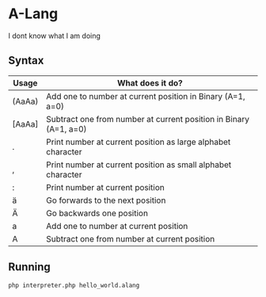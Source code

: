 # A-Lang

I dont know what I am doing

## Syntax

| Usage  | What does it do?                                                  |
|--------|-------------------------------------------------------------------|
| (AaAa) | Add one to number at current position in Binary (A=1, a=0)        |
| [AaAa] | Subtract one from number at current position in Binary (A=1, a=0) |
| .      | Print number at current position as large alphabet character      |
| ,      | Print number at current position as small alphabet character      |
| :      | Print number at current position                                  |
| ä      | Go forwards to the next position                                  |
| Ä      | Go backwards one position                                         |
| a      | Add one to number at current position                             |
| A      | Subtract one from number at current position                      |

## Running

```
php interpreter.php hello_world.alang 
```